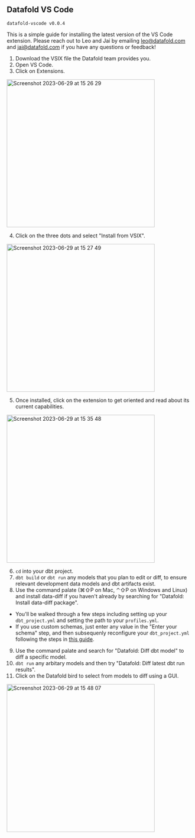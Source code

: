 ## Datafold VS Code
```
datafold-vscode v0.0.4
```

This is a simple guide for installing the latest version of the VS Code 
extension. 
Please reach out to Leo and Jai by emailing leo@datafold.com and 
jai@datafold.com if you have any questions or feedback!

1. Download the VSIX file the Datafold team provides you.
2. Open VS Code.
3. Click on Extensions.
   
<img width="400" alt="Screenshot 2023-06-29 at 15 26 29" src="https://github.com/datafold/demo/assets/1799931/0371275e-97ef-49a3-8dfb-74dea1555dba">

4. Click on the three dots and select "Install from VSIX".

<img width="400" alt="Screenshot 2023-06-29 at 15 27 49" src="https://github.com/datafold/demo/assets/1799931/d07c4cb8-5711-4d4e-9f72-cdb4efedff33">

5. Once installed, click on the extension to get oriented and read
about its current capabilities.

<img width="400" alt="Screenshot 2023-06-29 at 15 35 48" src="https://github.com/datafold/demo/assets/1799931/809c6580-3853-4673-b7aa-c86405057207">

6. `cd` into your dbt project. 
7. `dbt build` or `dbt run` any models that
you plan to edit or diff, to ensure relevant development
data models and dbt artifacts exist.
8. Use the command palate (⌘⇧P on Mac, ⌃⇧P on Windows and Linux) and install data-diff if you haven't already by
searching for "Datafold: Install data-diff package". 
- You'll be walked through a few steps including setting up your
`dbt_project.yml` and setting the path to your `profiles.yml`.
- If you use custom schemas, just enter any value in the "Enter your schema" step, and then subsequenly reconfigure your
`dbt_project.yml` following the steps in [this guide](https://docs.datafold.com/development_testing/open_source/).

9. Use the command palate and search for "Datafold: Diff dbt model" to diff a specific model.
10. `dbt run` any arbitary models and then try "Datafold: Diff latest dbt run results".
11. Click on the Datafold bird to select from models to diff using a GUI.
<img width="400" alt="Screenshot 2023-06-29 at 15 48 07" src="https://github.com/datafold/demo/assets/1799931/936be28b-7dce-4df3-aaf0-f8e2e9823cb0">
